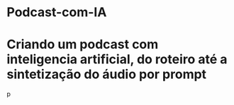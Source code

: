 # Podcast-com-IA
<h1>Criando um podcast com inteligencia artificial, do roteiro até a sintetização do áudio por prompt</h1>

<p></p>p

<h1></h1>


